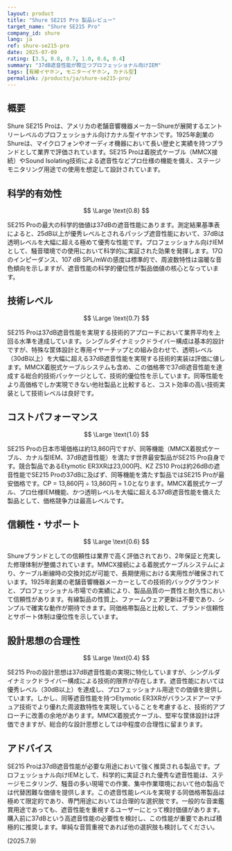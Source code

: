 ```yaml
---
layout: product
title: "Shure SE215 Pro 製品レビュー"
target_name: "Shure SE215 Pro"
company_id: shure
lang: ja
ref: shure-se215-pro
date: 2025-07-09
rating: [3.5, 0.8, 0.7, 1.0, 0.6, 0.4]
summary: "37dB遮音性能が際立つプロフェッショナル向けIEM"
tags: [有線イヤホン, モニターイヤホン, カナル型]
permalink: /products/ja/shure-se215-pro/
---
```


## 概要

Shure SE215 Proは、アメリカの老舗音響機器メーカーShureが展開するエントリーレベルのプロフェッショナル向けカナル型イヤホンです。1925年創業のShureは、マイクロフォンやオーディオ機器において長い歴史と実績を持つブランドとして業界で評価されています。SE215 Proは着脱式ケーブル（MMCX接続）やSound Isolating技術による遮音性などプロ仕様の機能を備え、ステージモニタリング用途での使用を想定して設計されています。

## 科学的有効性

$$ \Large \text{0.8} $$

SE215 Proの最大の科学的価値は37dBの遮音性能にあります。測定結果基準表によると、25dB以上が優秀レベルとされるパッシブ遮音性能において、37dBは透明レベルを大幅に超える極めて優秀な性能です。プロフェッショナル向けIEMとして、騒音環境での使用において科学的に実証された効果を発揮します。17Ωのインピーダンス、107 dB SPL/mWの感度は標準的で、周波数特性は温暖な音色傾向を示しますが、遮音性能の科学的優位性が製品価値の核心となっています。

## 技術レベル

$$ \Large \text{0.7} $$

SE215 Proは37dB遮音性能を実現する技術的アプローチにおいて業界平均を上回る水準を達成しています。シングルダイナミックドライバー構成は基本的設計ですが、特殊な筐体設計と専用イヤーチップとの組み合わせで、透明レベル（30dB以上）を大幅に超える37dB遮音性能を実現する技術的実装は評価に値します。MMCX着脱式ケーブルシステムも含め、この価格帯で37dB遮音性能を達成する総合的技術パッケージとして、技術的優位性を示しています。同等性能をより高価格でしか実現できない他社製品と比較すると、コスト効率の高い技術実装として技術レベルは良好です。

## コストパフォーマンス

$$ \Large \text{1.0} $$

SE215 Proの日本市場価格は約13,860円ですが、同等機能（MMCX着脱式ケーブル、カナル型IEM、37dB遮音性能）を満たす世界最安製品がSE215 Pro自身です。競合製品であるEtymotic ER3XRは23,000円、KZ ZS10 Proは約26dBの遮音性能でSE215 Proの37dBに及ばず、同等機能を満たす製品ではSE215 Proが最安価格です。CP = 13,860円 ÷ 13,860円 = 1.0となります。MMCX着脱式ケーブル、プロ仕様IEM機能、かつ透明レベルを大幅に超える37dB遮音性能を備えた製品として、価格競争力は最高レベルです。

## 信頼性・サポート

$$ \Large \text{0.6} $$

Shureブランドとしての信頼性は業界で高く評価されており、2年保証と充実した修理体制が整備されています。MMCX接続による着脱式ケーブルシステムにより、ケーブル断線時の交換対応が可能で、長期使用における実用性が確保されています。1925年創業の老舗音響機器メーカーとしての技術的バックグラウンドと、プロフェッショナル市場での実績により、製品品質の一貫性と耐久性において信頼性があります。有線製品の性質上、ファームウェア更新は不要であり、シンプルで確実な動作が期待できます。同価格帯製品と比較して、ブランド信頼性とサポート体制は優位性を示しています。

## 設計思想の合理性

$$ \Large \text{0.4} $$

SE215 Proの設計思想は37dB遮音性能の実現に特化していますが、シングルダイナミックドライバー構成による技術的限界が存在します。遮音性能においては優秀レベル（30dB以上）を達成し、プロフェッショナル用途での価値を提供しています。しかし、同等遮音性能を持つEtymotic ER3XRがバランスドアーマチュア技術でより優れた周波数特性を実現していることを考慮すると、技術的アプローチに改善の余地があります。MMCX着脱式ケーブル、堅牢な筐体設計は評価できますが、総合的な設計思想としては中程度の合理性に留まります。

## アドバイス

SE215 Proは37dB遮音性能が必要な用途において強く推奨される製品です。プロフェッショナル向けIEMとして、科学的に実証された優秀な遮音性能は、ステージモニタリング、騒音の多い現場での作業、集中作業環境において他の製品では代替困難な価値を提供します。この遮音性能レベルを実現する同価格帯製品は極めて限定的であり、専門用途においては合理的な選択肢です。一般的な音楽鑑賞用途であっても、遮音性能を重視するユーザーにとって検討価値があります。購入前に37dBという高遮音性能の必要性を検討し、この性能が重要であれば積極的に推奨します。単純な音質重視であれば他の選択肢も検討してください。

(2025.7.9)